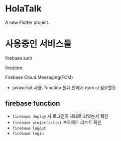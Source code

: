 # HolaTalk

A new Flutter project.

# 사용중인 서비스들

firebase auth

firestore

Firebase Cloud Messaging(FCM)
 - javascript 사용. function 폴더 안에서 npm ci 필요할듯

## firebase function
 - `firebase deploy` 시 로그인이 제대로 되잇는지 확인
 - `firebase projects:list` 프로젝트 리스트 확인
 - `firebase logout`
 - `firebase login`
